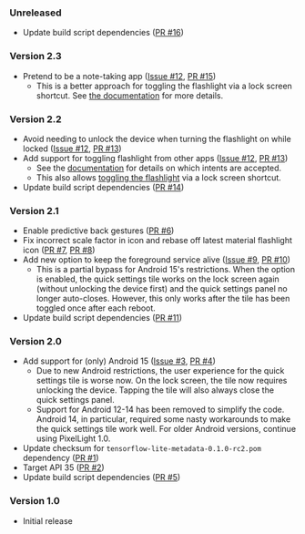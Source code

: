 <!--
    When adding new changelog entries, use [Issue #0] to link to issues and
    [PR #0] to link to pull requests. Then run:

        ./gradlew changelogUpdateLinks

    to update the actual links at the bottom of the file.
-->

### Unreleased

* Update build script dependencies ([PR #16])

### Version 2.3

* Pretend to be a note-taking app ([Issue #12], [PR #15])
  * This is a better approach for toggling the flashlight via a lock screen shortcut. See [the documentation](./README.md#lock-screen-shortcut) for more details.

### Version 2.2

* Avoid needing to unlock the device when turning the flashlight on while locked ([Issue #12], [PR #13])
* Add support for toggling flashlight from other apps ([Issue #12], [PR #13])
  * See the [documentation](./README.md#external-control) for details on which intents are accepted.
  * This also allows [toggling the flashlight](./README.md#lock-screen-shortcut) via a lock screen shortcut.
* Update build script dependencies ([PR #14])

### Version 2.1

* Enable predictive back gestures ([PR #6])
* Fix incorrect scale factor in icon and rebase off latest material flashlight icon ([PR #7], [PR #8])
* Add new option to keep the foreground service alive ([Issue #9], [PR #10])
  * This is a partial bypass for Android 15's restrictions. When the option is enabled, the quick settings tile works on the lock screen again (without unlocking the device first) and the quick settings panel no longer auto-closes. However, this only works after the tile has been toggled once after each reboot.
* Update build script dependencies ([PR #11])

### Version 2.0

* Add support for (only) Android 15 ([Issue #3], [PR #4])
    * Due to new Android restrictions, the user experience for the quick settings tile is worse now. On the lock screen, the tile now requires unlocking the device. Tapping the tile will also always close the quick settings panel.
    * Support for Android 12-14 has been removed to simplify the code. Android 14, in particular, required some nasty workarounds to make the quick settings tile work well. For older Android versions, continue using PixelLight 1.0.
* Update checksum for `tensorflow-lite-metadata-0.1.0-rc2.pom` dependency ([PR #1])
* Target API 35 ([PR #2])
* Update build script dependencies ([PR #5])

### Version 1.0

* Initial release

<!-- Do not manually edit the lines below. Use `./gradlew changelogUpdateLinks` to regenerate. -->
[Issue #3]: https://github.com/chenxiaolong/PixelLight/issues/3
[Issue #9]: https://github.com/chenxiaolong/PixelLight/issues/9
[Issue #12]: https://github.com/chenxiaolong/PixelLight/issues/12
[PR #1]: https://github.com/chenxiaolong/PixelLight/pull/1
[PR #2]: https://github.com/chenxiaolong/PixelLight/pull/2
[PR #4]: https://github.com/chenxiaolong/PixelLight/pull/4
[PR #5]: https://github.com/chenxiaolong/PixelLight/pull/5
[PR #6]: https://github.com/chenxiaolong/PixelLight/pull/6
[PR #7]: https://github.com/chenxiaolong/PixelLight/pull/7
[PR #8]: https://github.com/chenxiaolong/PixelLight/pull/8
[PR #10]: https://github.com/chenxiaolong/PixelLight/pull/10
[PR #11]: https://github.com/chenxiaolong/PixelLight/pull/11
[PR #13]: https://github.com/chenxiaolong/PixelLight/pull/13
[PR #14]: https://github.com/chenxiaolong/PixelLight/pull/14
[PR #15]: https://github.com/chenxiaolong/PixelLight/pull/15
[PR #16]: https://github.com/chenxiaolong/PixelLight/pull/16
